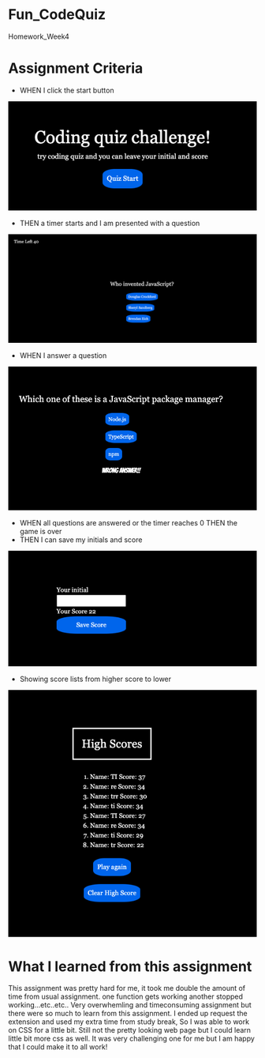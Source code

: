 # Fun_CodeQuiz
Homework_Week4

# Assignment Criteria
 * WHEN I click the start button
  
  ![Start Button](./screenshot/startBtn.png)

 * THEN a timer starts and I am presented with a question
  
  ![Timer and Present the quiz](./screenshot/timerandquiz.png)

 * WHEN I answer a question
  
  ![Answer the quiz and telling correct or incorrect](./screenshot/incorrectanswer.png)

 * WHEN all questions are answered or the timer reaches 0
 THEN the game is over
 * THEN I can save my initials and score
  
  ![Showing the score and save your initial](./screenshot/saveInitial.png)
 

 * Showing score lists from higher score to lower 
  
  ![Highscore List](./screenshot/scorelist.png)

# What I learned from this assignment

 This assignment was pretty hard for me, it took me double the amount of time from usual assignment.
 one function gets working another stopped working...etc..etc..
 Very overwhemling and timeconsuming assignment but there were so much to learn from this assignment.
 I ended up request the extension and used my extra time from study break, So I was able to work on CSS for a little bit. Still not the pretty looking web page but I could learn little bit more css as well. 
 It was very challenging one for me but I am happy that I could make it to all work!


